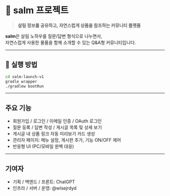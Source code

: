 
# 🌿 salm 프로젝트

> **살림 정보를 공유하고, 자연스럽게 상품을 참조하는 커뮤니티 플랫폼**

**salm**은 살림 노하우를 질문/답변 형식으로 나누면서,  
자연스럽게 사용한 물품을 함께 소개할 수 있는 Q&A형 커뮤니티입니다.

---

## 🔧 실행 방법

```bash
cd salm-launch-v1
gradle wrapper
./gradlew bootRun
```

---

## 주요 기능
- 회원가입 / 로그인 / 이메일 인증 / OAuth 로그인
- 질문 등록 / 답변 작성 / 게시글 목록 및 상세 보기
- 게시글 내 상품 링크 자동 미리보기 카드 생성
- 관리자 페이지: 메뉴 설정, 게시판 추가, 기능 ON/OFF 제어
- 반응형 UI (PC/모바일 완벽 대응)

---

## 기여자
- 기획 / 백엔드 / 프론트: ChatGPT  
- 인프라 / 서버 / 운영: @wlsejrdyd
